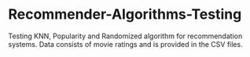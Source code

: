 # Recommender-Algorithms-Testing
Testing KNN, Popularity and Randomized algorithm for recommendation systems. Data consists of movie ratings and is provided in the CSV files.
